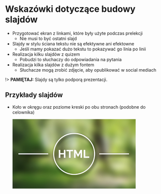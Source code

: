 # Wskazówki dotyczące budowy slajdów

* Przygotować ekran z linkami, które były użyte podczas prelekcji
    + Nie musi to być ostatni slajd
* Slajdy w stylu ściana tekstu nie są efektywne ani efektowne
    + Jeśli mamy pokazać dużo tekstu to pokazywać go linia po linii
* Realizacja kilku slajdów z quizem
    + Pobudzi to słuchaczy do odpowiadania na pytania
* Realizacja kilka slajdów z dużym fontem
    + Słuchacze mogą zrobić zdjęcie, aby opublikować w social mediach

!> **PAMIĘTAJ:** Slajdy są tylko podporą prezentacji.

## Przykłady slajdów

* Koło w okręgu oraz poziome kreski po obu stronach (podobne do celownika)

    ![](../images/example-slides/example-slides-1.jpg)
